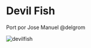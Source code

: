 # Devil Fish

Port por Jose Manuel @delgrom

![devilfish](https://user-images.githubusercontent.com/31018768/73795640-66ecdc00-47ab-11ea-80c2-b2b5d68f8b4c.jpg)
